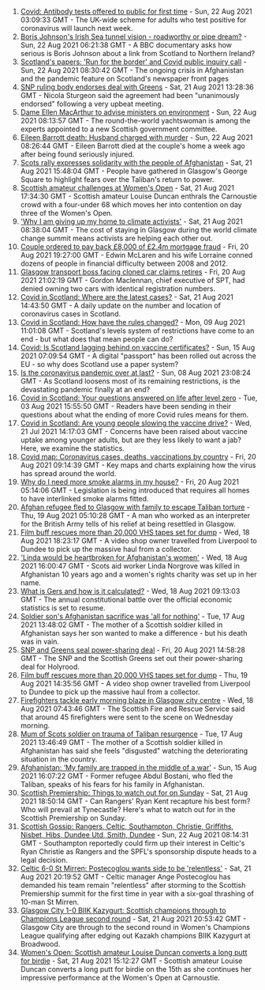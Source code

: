 1. [Covid: Antibody tests offered to public for first time](https://www.bbc.co.uk/news/uk-58293249) - Sun, 22 Aug 2021 03:09:33 GMT - The UK-wide scheme for adults who test positive for coronavirus will launch next week.
2. [Boris Johnson's Irish Sea tunnel vision - roadworthy or pipe dream?](https://www.bbc.co.uk/news/uk-northern-ireland-58269437) - Sun, 22 Aug 2021 06:21:38 GMT - A BBC documentary asks how serious is Boris Johnson about a link from Scotland to Northern Ireland?
3. [Scotland's papers: 'Run for the border' and Covid public inquiry call](https://www.bbc.co.uk/news/uk-scotland-58297072) - Sun, 22 Aug 2021 08:30:42 GMT - The ongoing crisis in Afghanistan and the pandemic feature on Scotland's newspaper front pages
4. [SNP ruling body endorses deal with Greens](https://www.bbc.co.uk/news/uk-scotland-58293047) - Sat, 21 Aug 2021 13:28:36 GMT - Nicola Sturgeon said the agreement had been "unanimously endorsed" following a very upbeat meeting.
5. [Dame Ellen MacArthur to advise ministers on environment](https://www.bbc.co.uk/news/uk-scotland-scotland-politics-58293053) - Sun, 22 Aug 2021 08:13:57 GMT - The round-the-world yachtswoman is among the experts appointed to a new Scottish government committee.
6. [Eileen Barrott death: Husband charged with murder](https://www.bbc.co.uk/news/uk-england-leeds-58291273) - Sun, 22 Aug 2021 08:26:44 GMT - Eileen Barrott died at the couple's home a week ago after being found seriously injured.
7. [Scots rally expresses solidarity with the people of Afghanistan](https://www.bbc.co.uk/news/uk-scotland-glasgow-west-58291723) - Sat, 21 Aug 2021 15:48:04 GMT - People have gathered in Glasgow's George Square to highlight fears over the Taliban's return to power.
8. [Scottish amateur challenges at Women's Open](https://www.bbc.co.uk/sport/golf/58294168) - Sat, 21 Aug 2021 17:34:30 GMT - Scottish amateur Louise Duncan enthrals the Carnoustie crowd with a four-under 68 which moves her into contention on day three of the Women's Open.
9. ['Why I am giving up my home to climate activists'](https://www.bbc.co.uk/news/uk-scotland-58279470) - Sat, 21 Aug 2021 08:38:04 GMT - The cost of staying in Glasgow during the world climate change summit means activists are helping each other out.
10. [Couple ordered to pay back £8,000 of £2.4m mortgage fraud](https://www.bbc.co.uk/news/uk-scotland-glasgow-west-58287331) - Fri, 20 Aug 2021 19:27:00 GMT - Edwin McLaren and his wife Lorraine conned dozens of people in financial difficulty between 2008 and 2012.
11. [Glasgow transport boss facing cloned car claims retires](https://www.bbc.co.uk/news/uk-scotland-glasgow-west-58288290) - Fri, 20 Aug 2021 21:02:19 GMT - Gordon Maclennan, chief executive of SPT, had denied owning two cars with identical registration numbers.
12. [Covid in Scotland: Where are the latest cases?](https://www.bbc.co.uk/news/uk-scotland-53511877) - Sat, 21 Aug 2021 14:43:50 GMT - A daily update on the number and location of coronavirus cases in Scotland.
13. [Covid in Scotland: How have the rules changed?](https://www.bbc.co.uk/news/uk-scotland-53166816) - Mon, 09 Aug 2021 11:01:08 GMT - Scotland's levels system of restrictions have come to an end - but what does that mean people can do?
14. [Covid: Is Scotland lagging behind on vaccine certificates?](https://www.bbc.co.uk/news/uk-scotland-57519070) - Sun, 15 Aug 2021 07:09:54 GMT - A digital "passport" has been rolled out across the EU - so why does Scotland use a paper system?
15. [Is the coronavirus pandemic over at last?](https://www.bbc.co.uk/news/uk-scotland-58112939) - Sun, 08 Aug 2021 23:08:24 GMT - As Scotland loosens most of its remaining restrictions, is the devastating pandemic finally at an end?
16. [Covid in Scotland: Your questions answered on life after level zero](https://www.bbc.co.uk/news/uk-scotland-58071989) - Tue, 03 Aug 2021 15:55:50 GMT - Readers have been sending in their questions about what the ending of more Covid rules means for them.
17. [Covid in Scotland: Are young people slowing the vaccine drive?](https://www.bbc.co.uk/news/uk-scotland-57915106) - Wed, 21 Jul 2021 14:17:03 GMT - Concerns have been raised about vaccine uptake among younger adults, but are they less likely to want a jab? Here, we examine the statistics.
18. [Covid map: Coronavirus cases, deaths, vaccinations by country](https://www.bbc.co.uk/news/world-51235105) - Fri, 20 Aug 2021 09:14:39 GMT - Key maps and charts explaining how the virus has spread around the world.
19. [Why do I need more smoke alarms in my house?](https://www.bbc.co.uk/news/uk-scotland-58268855) - Fri, 20 Aug 2021 05:14:06 GMT - Legislation is being introduced that requires all homes to have interlinked smoke alarms fitted.
20. [Afghan refugee fled to Glasgow with family to escape Taliban torture](https://www.bbc.co.uk/news/uk-scotland-58256884) - Thu, 19 Aug 2021 05:10:28 GMT - A man who worked as an interpreter for the British Army tells of his relief at being resettled in Glasgow.
21. [Film buff rescues more than 20,000 VHS tapes set for dump](https://www.bbc.co.uk/news/uk-scotland-tayside-central-58261702) - Wed, 18 Aug 2021 18:23:17 GMT - A video shop owner travelled from Liverpool to Dundee to pick up the massive haul from a collector.
22. ['Linda would be heartbroken for Afghanistan's women'](https://www.bbc.co.uk/news/uk-scotland-highlands-islands-58256706) - Wed, 18 Aug 2021 16:00:47 GMT - Scots aid worker Linda Norgrove was killed in Afghanistan 10 years ago and a women's rights charity was set up in her name.
23. [What is Gers and how is it calculated?](https://www.bbc.co.uk/news/uk-scotland-45271076) - Wed, 18 Aug 2021 09:13:03 GMT - The annual constitutional battle over the official economic statistics is set to resume.
24. [Soldier son's Afghanistan sacrifice was 'all for nothing'](https://www.bbc.co.uk/news/uk-scotland-north-east-orkney-shetland-58241459) - Tue, 17 Aug 2021 13:48:02 GMT - The mother of a Scottish soldier killed in Afghanistan says her son wanted to make a difference - but his death was in vain.
25. [SNP and Greens seal power-sharing deal](https://www.bbc.co.uk/news/uk-scotland-58281867) - Fri, 20 Aug 2021 14:58:28 GMT - The SNP and the Scottish Greens set out their power-sharing deal for Holyrood.
26. [Film buff rescues more than 20,000 VHS tapes set for dump](https://www.bbc.co.uk/news/uk-scotland-tayside-central-58273051) - Thu, 19 Aug 2021 14:35:56 GMT - A video shop owner travelled from Liverpool to Dundee to pick up the massive haul from a collector.
27. [Firefighters tackle early morning blaze in Glasgow city centre](https://www.bbc.co.uk/news/uk-scotland-58255126) - Wed, 18 Aug 2021 07:43:46 GMT - The Scottish Fire and Rescue Service said that around 45 firefighters were sent to the scene on Wednesday morning.
28. [Mum of Scots soldier on trauma of Taliban resurgence](https://www.bbc.co.uk/news/uk-scotland-58247951) - Tue, 17 Aug 2021 13:46:49 GMT - The mother of a Scottish soldier killed in Afghanistan has said she feels "disgusted" watching the deteriorating situation in the country.
29. [Afghanistan: ‘My family are trapped in the middle of a war’](https://www.bbc.co.uk/news/uk-scotland-58224887) - Sun, 15 Aug 2021 16:07:22 GMT - Former refugee Abdul Bostani, who fled the Taliban, speaks of his fears for his family in Afghanistan.
30. [Scottish Premiership: Things to watch out for on Sunday](https://www.bbc.co.uk/sport/football/58279065) - Sat, 21 Aug 2021 18:50:14 GMT - Can Rangers' Ryan Kent recapture his best form? Who will prevail at Tynecastle? Here's what to watch out for in the Scottish Premiership on Sunday.
31. [Scottish Gossip: Rangers, Celtic, Southampton, Christie, Griffiths, Nisbet, Hibs, Dundee Utd, Smith, Dundee](https://www.bbc.co.uk/sport/football/58297180) - Sun, 22 Aug 2021 08:14:31 GMT - Southampton reportedly could firm up their interest in Celtic's Ryan Christie as Rangers and the SPFL's sponsorship dispute heads to a legal decision.
32. [Celtic 6-0 St Mirren: Postecoglou wants side to be 'relentless'](https://www.bbc.co.uk/sport/football/58209980) - Sat, 21 Aug 2021 20:19:52 GMT - Celtic manager Ange Postecoglou has demanded his team remain "relentless" after storming to the Scottish Premiership summit for the first time in year with a six-goal thrashing of 10-man St Mirren.
33. [Glasgow City 1-0 BIIK Kazygurt: Scottish champions through to Champions League second round](https://www.bbc.co.uk/sport/football/58295223) - Sat, 21 Aug 2021 20:53:42 GMT - Glasgow City are through to the second round in Women's Champions League qualifying after edging out Kazakh champions BIIK Kazygurt at Broadwood.
34. [Women's Open: Scottish amateur Louise Duncan converts a long putt for birdie](https://www.bbc.co.uk/sport/av/golf/58293983) - Sat, 21 Aug 2021 15:12:27 GMT - Scottish amateur Louise Duncan converts a long putt for birdie on the 15th as she continues her impressive performance at the Women's Open at Carnoustie.
